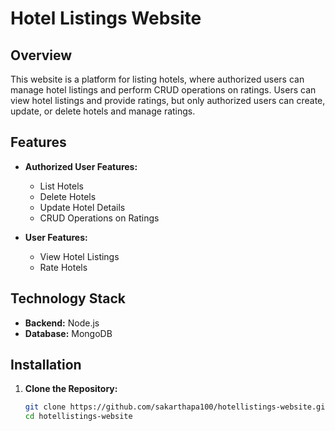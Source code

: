 # Hotel Listings Website

## Overview

This website is a platform for listing hotels, where authorized users can manage hotel listings and perform CRUD operations on ratings. Users can view hotel listings and provide ratings, but only authorized users can create, update, or delete hotels and manage ratings.

## Features

- **Authorized User Features:**
  - List Hotels
  - Delete Hotels
  - Update Hotel Details
  - CRUD Operations on Ratings

- **User Features:**
  - View Hotel Listings
  - Rate Hotels

## Technology Stack

- **Backend:** Node.js
- **Database:** MongoDB

## Installation

1. **Clone the Repository:**
   ```bash
   git clone https://github.com/sakarthapa100/hotellistings-website.git
   cd hotellistings-website
